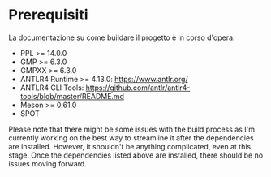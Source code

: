 # Prerequisiti
La documentazione su come buildare il progetto è in corso d'opera.

- PPL >= 14.0.0
- GMP >= 6.3.0
- GMPXX >= 6.3.0
- ANTLR4 Runtime >= 4.13.0: https://www.antlr.org/
- ANTLR4 CLI Tools: https://github.com/antlr/antlr4-tools/blob/master/README.md
- Meson >= 0.61.0
- SPOT

Please note that there might be some issues with the build process as I'm currently working on the best way
to streamline it after the dependencies are installed. However, it shouldn't be anything complicated, even at this stage.
Once the dependencies listed above are installed, there should be no issues moving forward.